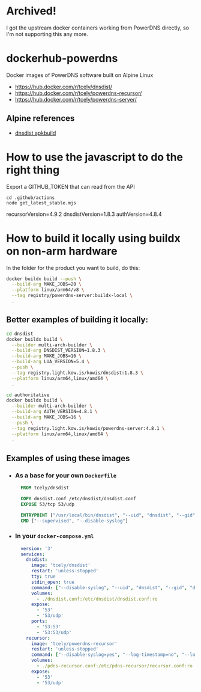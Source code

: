 # Archived!
I got the upstream docker containers working from PowerDNS directly, so I'm not
supporting this any more.

# dockerhub-powerdns
Docker images of PowerDNS software built on Alpine Linux
- https://hub.docker.com/r/tcely/dnsdist/
- https://hub.docker.com/r/tcely/powerdns-recursor/
- https://hub.docker.com/r/tcely/powerdns-server/

## Alpine references

- [dnsdist apkbuild](https://git.alpinelinux.org/aports/tree/community/dnsdist/APKBUILD)


# How to use the javascript to do the right thing

Export a GITHUB_TOKEN that can read from the API

```shell
cd .github/actions
node get_latest_stable.mjs
```
recursorVersion=4.9.2
dnsdistVersion=1.8.3
authVersion=4.8.4

# How to build it locally using buildx on non-arm hardware

In the folder for the product you want to build, do this:

```bash
docker buildx build --push \
  --build-arg MAKE_JOBS=20 \
  --platform linux/arm64/v8 \
  --tag registry/powerdns-server:buildx-local \
  .
```

## Better examples of building it locally:
```bash
cd dnsdist
docker buildx build \
  --builder multi-arch-builder \
  --build-arg DNSDIST_VERSION=1.8.3 \
  --build-arg MAKE_JOBS=16 \
  --build-arg LUA_VERSION=5.4 \
  --push \
  --tag registry.light.kow.is/kowis/dnsdist:1.8.3 \
  --platform linux/arm64,linux/amd64 \
  .

cd authoritative
docker buildx build \
  --builder multi-arch-builder \
  --build-arg AUTH_VERSION=4.8.1 \
  --build-arg MAKE_JOBS=16 \
  --push \
  --tag registry.light.kow.is/kowis/powerdns-server:4.8.1 \
  --platform linux/arm64,linux/amd64 \
  .

```

## Examples of using these images

* ### As a base for your own `Dockerfile`
  ```dockerfile
    FROM tcely/dnsdist

    COPY dnsdist.conf /etc/dnsdist/dnsdist.conf
    EXPOSE 53/tcp 53/udp

    ENTRYPOINT ["/usr/local/bin/dnsdist", "--uid", "dnsdist", "--gid", "dnsdist"]
    CMD ["--supervised", "--disable-syslog"]
  ```
* ### In your `docker-compose.yml`
  ```yaml
    version: '3'
    services:
      dnsdist:
        image: 'tcely/dnsdist'
        restart: 'unless-stopped'
        tty: true
        stdin_open: true
        command: ["--disable-syslog", "--uid", "dnsdist", "--gid", "dnsdist", "--verbose"]
        volumes:
          - ./dnsdist.conf:/etc/dnsdist/dnsdist.conf:ro
        expose:
          - '53'
          - '53/udp'
        ports:
          - '53:53'
          - '53:53/udp'
      recursor:
        image: 'tcely/powerdns-recursor'
        restart: 'unless-stopped'
        command: ["--disable-syslog=yes", "--log-timestamp=no", "--local-address=0.0.0.0", "--setuid=pdns-recursor", "--setgid=pdns-recursor"]
        volumes:
          - ./pdns-recursor.conf:/etc/pdns-recursor/recursor.conf:ro
        expose:
          - '53'
          - '53/udp'

  ```
